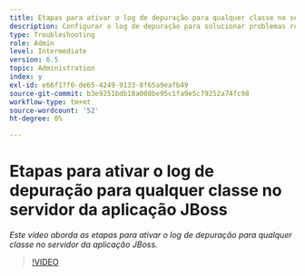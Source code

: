 ```yaml
---
title: Etapas para ativar o log de depuração para qualquer classe no servidor da aplicação JBoss
description: Configurar o log de depuração para solucionar problemas relacionados ao servidor de aplicativos JBoss
type: Troubleshooting
role: Admin
level: Intermediate
version: 6.5
topic: Administration
index: y
exl-id: e66f17f0-de65-4249-9133-8f65a9eafb49
source-git-commit: b3e9251bdb18a008be95c1fa9e5c79252a74fc98
workflow-type: tm+mt
source-wordcount: '52'
ht-degree: 0%

---
```


# Etapas para ativar o log de depuração para qualquer classe no servidor da aplicação JBoss

*Este vídeo aborda as etapas para ativar o log de depuração para qualquer classe no servidor da aplicação JBoss.*

>[!VIDEO](https://video.tv.adobe.com/v/335522?quality=12&learn=on)

